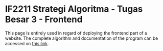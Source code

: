 # IF2211 Strategi Algoritma - Tugas Besar 3 - Frontend


This page is entirely used in regard of deploying the frontend part of a website. The complete algorithm and documentation of the program can be accessed on 
[this link](https://github.com/NicholasLiem/Tubes3_13521116_BE).